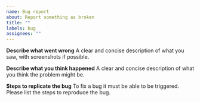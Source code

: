 ```yaml
---
name: Bug report
about: Report something as broken
title: ""
labels: bug
assignees: ""
---
```


**Describe what went wrong**
A clear and concise description of what you saw, with screenshots if possible.

**Describe what you think happened**
A clear and concise description of what you think the problem might be.

**Steps to replicate the bug**
To fix a bug it must be able to be triggered. Please list the steps to reproduce the bug.
